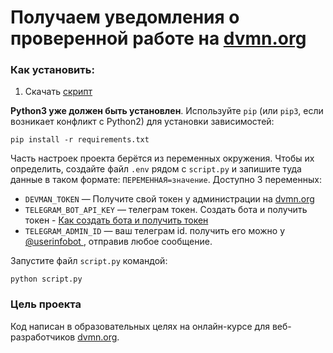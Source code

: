 # Получаем уведомления о проверенной работе на [dvmn.org](https://dvmn.org/)



### Как установить:

1. Скачать [скрипт](https://github.com/miazigoo/devman-notifications-bot)

**Python3 уже должен быть установлен**. 
Используйте `pip` (или `pip3`, если возникает конфликт с Python2) для установки зависимостей:
```
pip install -r requirements.txt
```
Часть настроек проекта берётся из переменных окружения. 
Чтобы их определить, создайте файл `.env` рядом с `script.py` и запишите туда данные в таком формате: `ПЕРЕМЕННАЯ=значение`.
Доступно 3 переменных:
- `DEVMAN_TOKEN` — Получите свой токен у администрации на [dvmn.org](https://dvmn.org/)
- `TELEGRAM_BOT_API_KEY` — телеграм токен. Создать бота и получить токен - [Как создать бота и получить токен](https://smmplanner.com/blog/otlozhennyj-posting-v-telegram/)
- `TELEGRAM_ADMIN_ID` — ваш телеграм id. получить его можно у [@userinfobot ](https://t.me/userinfobot), отправив любое сообщение.

Запустите файл `script.py` командой:
```properties
python script.py
```

### Цель проекта

Код написан в образовательных целях на онлайн-курсе для веб-разработчиков [dvmn.org](https://dvmn.org/).
